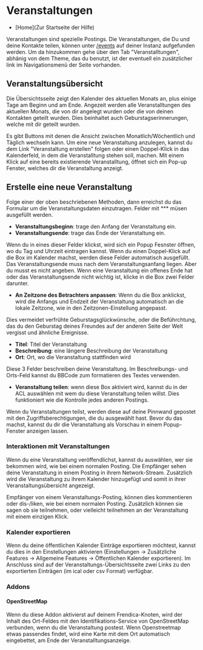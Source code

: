 # Veranstaltungen

* [Home](Zur Startseite der Hilfe)

Veranstaltungen sind spezielle Postings.
Die Veranstaltungen, die Du und deine Kontakte teilen, können unter [/events](/events) auf deiner Instanz aufgefunden werden.
Um da hinzukommen gehe über den Tab "Veranstalltungen", abhänig von dem Theme, das du benutzt, ist der eventuell ein zusätzlicher link im Navigationsmenü der Seite vorhanden.


## Veranstaltungsübersicht

Die Übersichtsseite zeigt den Kalender des aktuellen Monats an, plus einige Tage am Beginn und am Ende.
Angezeit werden alle Veranstalltungen des aktuellen Monats, die von dir angelegt wurden oder die von deinen Kontakten geteilt wurden.
Dies beinhaltet auch Geburstagserinnerungen, welche mit dir geteilt wurden.

Es gibt Buttons mit denen die Ansicht zwischen Monatlich/Wöchentlich und Täglich wechseln kann.
Um eine neue Veranstaltung anzulegen, kannst du dem Link "Veranstaltung erstellen" folgen oder einen Doppel-Klick in das Kalenderfeld, in dem die Veranstalltung stehen soll, machen.
Mit einem Klick auf eine bereits existierende Veranstalltung, öffnet sich ein Pop-up Fenster, welches dir die Veranstaltung anzeigt.

## Erstelle eine neue Veranstaltung

Folge einer der oben beschriebenen Methoden, dann erreichst du das Formular um die Veranstaltungsdaten einzutragen. Felder mit *** müsen ausgefüllt werden.

* **Veranstaltungsbeginn**: trage den Anfang der Veranstaltung ein.
* **Veranstaltungsende**: trage das Ende der Veranstaltung ein.

Wenn du in eines dieser Felder klickst, wird sich ein Popup Fesnster öffnen, wo du Tag und Uhrzeit eintragen kannst.
Wenn du einen Doppel-Klick auf die Box im Kalender machst, werden diese Felder automatisch ausgefüllt.
Das Veranstaltungsende muss nach dem Veranstaltungsanfang liegen.
Aber du musst es nicht angeben. Wenn eine Veranstaltung ein offenes Ende hat oder das Veranstaltungsende nicht wichtig ist, klicke in die Box zwei Felder darunter.

* **An Zeitzone des Betrachters anpassen**: Wenn du die Box anklickst, wird die Anfangs und Endzeit der Veranstaltung automatisch an die lokale Zeitzone, wie in den Zeitzonen-Einstellung angepasst.

Dies vermeidet verfrühte Geburstagsglückwünsche, oder die Beführchtung, das du den Geburstag deines Freundes auf der anderen Seite der Welt vergisst und ähnliche Ereignisse.

* **Titel**: Titel der Veranstaltung
* **Beschreibung**: eine längere Beschreibung der Veranstaltung
* **Ort**: Ort, wo die Veranstaltung stattfinden wird

Diese 3 Felder beschreiben deine Veranstaltung.
Im Beschreibungs- und Orts-Feld kannst du BBCode zum formatieren des Textes verwenden.

* **Veranstaltung teilen**: wenn diese Box aktiviert wird, kannst du in der ACL auswählen mit wem du diese Veranstaltung teilen willst. Dies funktioniert wie die Kontrolle jedes anderen Postings.

Wenn du Veranstaltungen teilst, werden diese auf deine Pinnwand gepostet mit den Zugriffsberechtigungen, die du ausgewählt hast. Bevor du das machst, kannst du dir die Veranstaltung als Vorschau in einem Popup-Fenster anzeigen lassen.

### Interaktionen mit Veranstaltungen

Wenn du eine Veranstaltung veröffendlichst, kannst du auswählen, wer sie bekommen wird, wie bei einem normalen Posting.
Die Empfänger sehen deine Veranstaltung in einem Posting in ihrem Network-Stream.
Zusätzlich wird die Veranstaltung zu ihrem Kalender hinzugefügt und somit in ihrer Veranstaltungsübersicht angezeigt.

Empfänger von einem Veranstaltungs-Posting, können dies kommentieren oder dis-/liken, wie bei einem normalen Posting.
Zusätzlich können sie sagen ob sie teilnehmen, oder vielleicht teilnehmen an der Veranstaltung mit einem einzigen Klick.

### Kalender exportieren

Wenn du deine öffentlichen Kalender Einträge exportieren möchtest, kannst du dies in den Einstellungen aktivieren (Einstellungen -> Zusätzliche Features -> Allgemeine Features -> Öffentlichen Kalender exportieren).
Im Anschluss sind auf der Veranstaltungs-Übersichtsseite zwei Links zu den exportierten Einträgen (im ical oder csv Format) verfügbar.

### Addons

#### OpenStreetMap

Wenn du diese Addon aktivierst auf deinem Frendica-Knoten, wird der Inhalt des Ort-Feldes mit den Identifikations-Service von OpenStreetMap verbunden, wenn du die Veranstaltung postest.
Wenn Openstreetmap etwas passendes findet, wird eine Karte mit dem Ort automatisch eingebettet, am Ende der Veranstalltungsanzeige.
